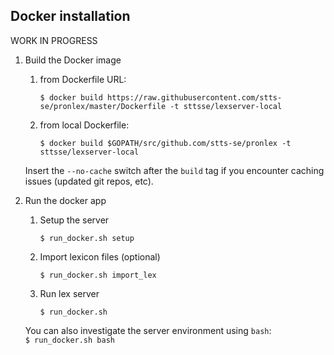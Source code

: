 ## Docker installation

WORK IN PROGRESS

1. Build the Docker image

    1. from Dockerfile URL:

        `$ docker build https://raw.githubusercontent.com/stts-se/pronlex/master/Dockerfile -t sttsse/lexserver-local`   

    2. from local Dockerfile:

        `$ docker build $GOPATH/src/github.com/stts-se/pronlex -t sttsse/lexserver-local`

    Insert the `--no-cache` switch after the `build` tag if you encounter caching issues (updated git repos, etc).


2. Run the docker app


   1. Setup the server 

      `$ run_docker.sh setup`


   2. Import lexicon files (optional)

      `$ run_docker.sh import_lex`


   3. Run lex server

      `$ run_docker.sh`


   You can also investigate the server environment using `bash`:   
   `$ run_docker.sh bash`
  

